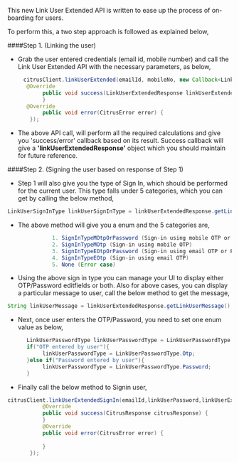 
This new Link User Extended API is written to ease up the process of on-boarding for users. 

To perform this, a two step approach is followed as explained below,

####Step 1. (Linking the user)
 - Grab the user entered credentials (email id, mobile number) and call the Link User Extended API with the necessary parameters, as below,
 
 ```java
      citrusClient.linkUserExtended(emailId, mobileNo, new Callback<LinkUserExtendedResponse>(){
       @Override
            public void success(LinkUserExtendedResponse linkUserExtendedResponse) {
            }
       @Override
            public void error(CitrusError error) {
        });
 ``` 
 - The above API call, will perform all the required calculations and give you 'success/error' callback based on its result. Success callback will give a <b>'linkUserExtendedResponse'</b> object which you should maintain for future reference.
 
####Step 2. (Signing the user based on response of Step 1)
 - Step 1 will also give you the type of Sign In, which should be performed for the current user. This type falls under 5 categories, which you can get by calling the below method,
 
 ```java
 LinkUserSignInType linkUserSignInType = linkUserExtendedResponse.getLinkUserSignInType();
 ```
  - The above method will give you a enum and the 5 categories are,
  ```java
                1. SignInTypeMOtpOrPassword (Sign-in using mobile OTP or Password)
                2. SignInTypeMOtp (Sign-in using mobile OTP)
                3. SignInTypeEOtpOrPassword (Sign-in using email OTP or Password)
                4. SignInTypeEOtp (Sign-in using email OTP)
                5. None (Error case)
   ```

- Using the above sign in type you can manage your UI to display either OTP/Password editfields or both. Also for above cases, you can display a particular message to user, call the below method to get the message,

 ```java
 String linkUserMessage = linkUserExtendedResponse.getLinkUserMessage();
 ``` 
- Next, once user enters the OTP/Password, you need to set one enum value as below,
```java
      LinkUserPasswordType linkUserPasswordType = LinkUserPasswordType.None;
      if("OTP entered by user"){
           linkUserPasswordType = LinkUserPasswordType.Otp;
      }else if("Password entered by user"){
           linkUserPasswordType = LinkUserPasswordType.Password;
      }
```
 - Finally call the below method to Signin user,
 ```java
 citrusClient.linkUserExtendedSignIn(emailId,linkUserPassword,linkUserExtended,linkUserPasswordType, new Callback<CitrusResponse>() {
            @Override
            public void success(CitrusResponse citrusResponse) {
            }
            @Override
            public void error(CitrusError error) {
                
            }
        });
